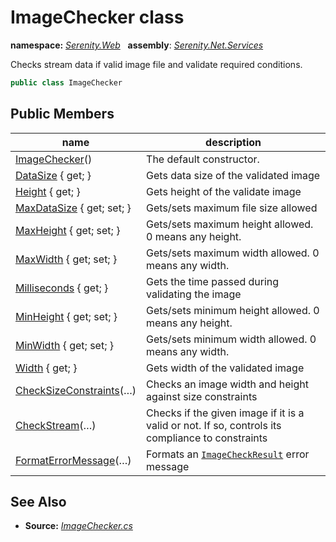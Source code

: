 # ImageChecker class
**namespace:** *[Serenity.Web](../README.md#serenity.web-namespace)*   **assembly**: *[Serenity.Net.Services](../README.md)*

Checks stream data if valid image file and validate required conditions.

```csharp
public class ImageChecker
```

## Public Members

| name | description |
| --- | --- |
| [ImageChecker](ImageChecker/ImageChecker.md)() | The default constructor. |
| [DataSize](ImageChecker/DataSize.md) { get; } | Gets data size of the validated image |
| [Height](ImageChecker/Height.md) { get; } | Gets height of the validate image |
| [MaxDataSize](ImageChecker/MaxDataSize.md) { get; set; } | Gets/sets maximum file size allowed |
| [MaxHeight](ImageChecker/MaxHeight.md) { get; set; } | Gets/sets maximum height allowed. 0 means any height. |
| [MaxWidth](ImageChecker/MaxWidth.md) { get; set; } | Gets/sets maximum width allowed. 0 means any width. |
| [Milliseconds](ImageChecker/Milliseconds.md) { get; } | Gets the time passed during validating the image |
| [MinHeight](ImageChecker/MinHeight.md) { get; set; } | Gets/sets minimum height allowed. 0 means any height. |
| [MinWidth](ImageChecker/MinWidth.md) { get; set; } | Gets/sets minimum width allowed. 0 means any width. |
| [Width](ImageChecker/Width.md) { get; } | Gets width of the validated image |
| [CheckSizeConstraints](ImageChecker/CheckSizeConstraints.md)(…) | Checks an image width and height against size constraints |
| [CheckStream](ImageChecker/CheckStream.md)(…) | Checks if the given image if it is a valid or not. If so, controls its compliance to constraints |
| [FormatErrorMessage](ImageChecker/FormatErrorMessage.md)(…) | Formats an [`ImageCheckResult`](ImageCheckResult.md) error message |

## See Also

* **Source:** *[ImageChecker.cs](https://github.com/serenity-is/Serenity/blob/master/src/Serenity.Net.Services/Upload/ImageChecker.cs)*